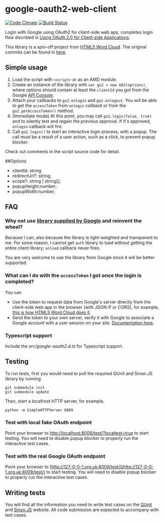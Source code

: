 # google-oauth2-web-client

[![Code Climate](https://codeclimate.com/github/timdream/google-oauth2-web-client.png)](https://codeclimate.com/github/timdream/google-oauth2-web-client) [![Build Status](https://travis-ci.org/timdream/google-oauth2-web-client.svg?branch=master)](https://travis-ci.org/timdream/google-oauth2-web-client)

Login with Google using OAuth2 for client-side web app, completes login flow discribed in [Using OAuth 2.0 for Client-side Applications](https://developers.google.com/accounts/docs/OAuth2UserAgent).

This library is a spin-off project from [HTML5 Word Cloud](https://github.com/timdream/wordcloud). The original commits can be found in [here](https://github.com/timdream/wordcloud/commits/master/go2.js).

## Simple usage

1. Load the script with `<script>` or as an AMD module.
2. Create an instance of the library with `var go2 = new GO2(options)`, where options should contain at least the `clientId` you got from the Google [API Console](https://code.google.com/apis/console#access).
3. Attach your callbacks to `go2.onlogin` and `go2.onlogout`.
You will be able to get the `accessToken` from `onlogin` callback or from the `go2.getAccessToken()` method.
4. (Immediate mode) At this point, you may call `go2.login(false, true)` and to silently test and regain the previous approval.
If it's approved, `onlogin` callback will fire.
5. Call `go2.login()` to start an interactive login process, with a popup.
The call must be a result of a user action, such as a click, to prevent popup blocker.

Check out comments in the script source code for detail.

##Options 
* clientId: string
* redirectUri?: string;
* scope?: string | string[];
* popupHeight:number;
* popupWidth:number;

## FAQ

### Why not use [library supplied by Google](https://code.google.com/p/google-api-javascript-client/wiki/Authentication) and reinvent the wheel?

Because I can; also because the library is light-weighted and transparent to me.
For some reason, I cannot get `auth` library to load without getting the entire client library; `onload` callback never fires.

You are very welcome to use the library from Google since it will be better supported.

### What can I do with the `accessToken` I got once the login is completed?

You can

- Use the token to request data from Google's server directly from the client-side web app in the browser (with JSON-P or CORS), for example, [this is how HTML5 Word Cloud does it](https://github.com/timdream/wordcloud/blob/3f358236/assets/fetchers.js#L263-L313).
- Send the token to your own server, verify it with Google to associate a Google account with a user session on your site. [Documentation here](https://developers.google.com/accounts/docs/OAuth2Login#validatingtoken).

### Typescript support 

Include the *src/google-oauth2.d.ts* for Typescript support.

## Testing

To run tests, first you would need to pull the required QUnit and Sinon.JS library by running

    git submodule init
    git submodule update

Then, start a localhost HTTP server, for example,

    python -m SimpleHTTPServer 8009

### Test with local fake OAuth endpoint

Point your browser to [http://localhost:8009/test/?localtest=true](http://localhost:8009/test/?localtest=true) to start testing. You will need to disable popup blocker to properly run the interactive test cases.

### Test with the real Google OAuth endpoint

Point your browser to [http://127-0-0-1.org.uk:8009/test/](http://127-0-0-1.org.uk:8009/test/) to start testing. You will need to disable popup blocker to properly run the interactive test cases.

## Writing tests

You will find all the information you need to write test cases on the [QUnit](http://qunitjs.com) and [Sinon.JS](http://sinonjs.org) website. All code submission are expected to accompany with test cases.
